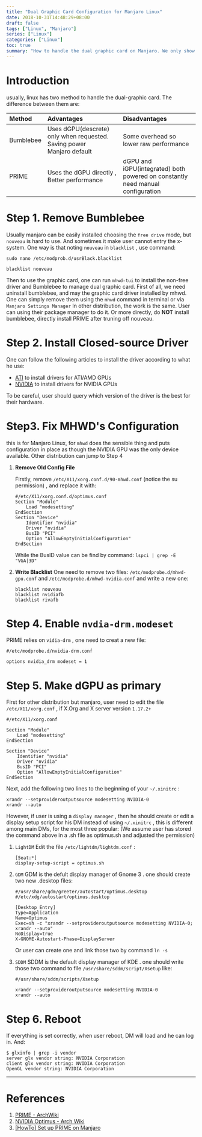 ```yaml
---
title: "Dual Graphic Card Configuration for Manjaro Linux"
date: 2018-10-31T14:48:29+08:00
draft: false
tags: ["Linux", "Manjaro"]
series: ["Linux"]
categories: ["Linux"]
toc: true
summary: "How to handle the dual graphic card on Manjaro. We only show the configuration for Nvidia card."
---
```


# Introduction
usually, linux has two method to handle the dual-graphic card. The difference between
them are:

| Method         | Advantages     | Disadvantages|
| :------------- | :------------- |:-------------|
|Bumblebee       | Uses dGPU(descrete) only when requested.  Saving power <br> Manjaro default|Some overhead so lower raw performance|
|PRIME|Uses the dGPU directly , Better performance |dGPU and iGPU(integrated) both powered on constantly <br> need manual configuration|

# Step 1. Remove Bumblebee

Usually manjaro can be easily installed choosing the `free drive` mode, but `nouveau`
is hard to use. And sometimes it make user cannot entry the x-system.
One way is that noting `nouveau` in `blacklist` , use command:
```shell
sudo nano /etc/modprob.d/usrBlack.blacklist

blacklist nouveau
```
Then to use the graphic card, one can run `mhwd-tui` to install the non-free driver and
Bumblebee to manage dual graphic card.
First of all, we need uninstall bumblebee, and may the graphic card driver installed by mhwd.
One can simply remove them using the `mhwd` command in terminal or via `Manjaro Settings Manager`
In other distribution, the work is the same. User can using their package manager to do it.
Or more directly, do **NOT** install bumblebee, directly install PRIME after truning off nouveau.

# Step 2. Install Closed-source Driver
One can follow the following articles to install the driver according to what he use:

- [ATI](https://wiki.archlinux.org/index.php/ATI) to install drivers for ATI/AMD GPUs
- [NVIDIA](https://wiki.archlinux.org/index.php/NVIDIA) to install drivers for NVIDIA GPUs

To be careful, user should query which version of the driver is the best for their hardware.

# Step3. Fix MHWD's Configuration
this is for Manjaro Linux, for `mhwd` does the sensible thing and puts configuration in place as though the NVIDIA GPU was the only device available.
Other distribution can jump to Step 4

1. **Remove Old Config File**

    Firstly, remove `/etc/X11/xorg.conf.d/90-mhwd.conf` (notice the su permission) , and replace it with:
    ```shell
    #/etc/X11/xorg.conf.d/optimus.conf
    Section "Module"
        Load "modesetting"
    EndSection
    Section "Device"
        Identifier "nvidia"
        Driver "nvidia"
        BusID "PCI"
        Option "AllowEmptyInitialConfiguration"
    EndSection
    ```
    While the BusID value can be find by command: `lspci | grep -E "VGA|3D"`

2. **Write Blacklist**
    One need to remove two files: `/etc/modprobe.d/mhwd-gpu.conf` and `/etc/modprobe.d/mhwd-nvidia.conf` and write a new one:

    ```shell
    blacklist nouveau
    blacklist nvidiafb
    blacklist rivafb
    ```

# Step 4. Enable `nvdia-drm.modeset`
PRIME relies on `vidia-drm` , one need to creat a new file:

```shell
#/etc/modprobe.d/nvidia-drm.conf

options nvidia_drm modeset = 1
```

# Step 5. Make dGPU as primary

First for other distribution but manjaro, user need to edit the file `/etc/X11/xorg.conf` , if X.Org and X server version `1.17.2+`

```shell
#/etc/X11/xorg.conf

Section "Module"
    Load "modesetting"
EndSection

Section "Device"
    Identifier "nvidia"
    Driver "nvidia"
    BusID "PCI"
    Option "AllowEmptyInitialConfiguration"
EndSection
```

Next, add the following two lines to the beginning of your `~/.xinitrc` :

```shell
xrandr --setprovideroutputsource modesetting NVIDIA-0
xrandr --auto
```

However, if user is using a `display manager` , then he should create or edit a display setup script for his DM instead of using `~/.xinitrc` , this is different among main DMs, for the most three popular: (We assume user has stored the command above in a .sh file as optimus.sh and adjusted the permission)

1. `LightDM`
    Edit the file `/etc/lightdm/lightdm.conf` :

    ```shell
    [Seat:*]
    display-setup-script = optimus.sh
    ```

2. `GDM`
    GDM is the defult display manager of Gnome 3 . one should create two new .desktop files:

    ```shell
    #/usr/share/gdm/greeter/autostart/optimus.desktop
    #/etc/xdg/autostart/optimus.desktop

    [Desktop Entry]
    Type=Application
    Name=Optimus
    Exec=sh -c "xrandr --setprovideroutputsource modesetting NVIDIA-0; xrandr --auto"
    NoDisplay=true
    X-GNOME-Autostart-Phase=DisplayServer
    ```

    Or user can create one and link those two by command `ln -s`

3. `SDDM`
    SDDM is the default display manager of KDE . one should write those two command to file `/usr/share/sddm/script/Xsetup` like:

    ```shell
    #/usr/share/sddm/scripts/Xsetup

    xrandr --setprovideroutputsource modesetting NVIDIA-0
    xrandr --auto
    ```

# Step 6. Reboot

If everything is set correctly, when user reboot, DM will load and he can log in. And:

```shell
$ glxinfo | grep -i vendor
server glx vendor string: NVIDIA Corporation
client glx vendor string: NVIDIA Corporation
OpenGL vendor string: NVIDIA Corporation
```


<hr>

# References
1. [PRIME - ArchWiki](https://wiki.archlinux.org/index.php/PRIME)
2. [NVIDIA Optimus - Arch Wiki](https://wiki.archlinux.org/index.php/NVIDIA_Optimus)
3. [[HowTo] Set up PRIME on Manjaro](https://forum.manjaro.org/t/howto-set-up-prime-with-nvidia-proprietary-driver/40225)
